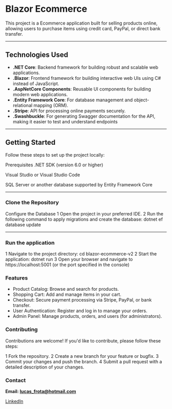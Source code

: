 # Blazor Ecommerce

This project is a Ecommerce application built for selling products online, allowing users to purchase items using credit card, PayPal, or direct bank transfer.

---

## Technologies Used

- **.NET Core**: Backend framework for building robust and scalable web applications.
- **.Blazor**: Frontend framework for building interactive web UIs using C# instead of JavaScript.
- **.AspNetCore Components**: Reusable UI components for building modern web applications.
- **.Entity Framework Core**: For database management and object-relational mapping (ORM).
- **.Stripe**: API for processing online payments securely.
- **.Swashbuckle**: For generating Swagger documentation for the API, making it easier to test and understand endpoints

---

## Getting Started

Follow these steps to set up the project locally:

Prerequisites
.NET SDK (version 6.0 or higher)

Visual Studio or Visual Studio Code

SQL Server or another database supported by Entity Framework Core

---

### Clone the Repository

Configure the Database
1 Open the project in your preferred IDE.
2 Run the following command to apply migrations and create the database:
    dotnet ef database update

---


### Run the application

1 Navigate to the project directory:
    cd blazor-ecommerce-v2
2 Start the application:
    dotnet run
3 Open your browser and navigate to https://localhost:5001 (or the port specified in the console)

### Features

- Product Catalog: Browse and search for products.
- Shopping Cart: Add and manage items in your cart.
- Checkout: Secure payment processing via Stripe, PayPal, or bank transfer.
- User Authentication: Register and log in to manage your orders.
- Admin Panel: Manage products, orders, and users (for administrators).

### Contributing
Contributions are welcome! If you'd like to contribute, please follow these steps:

1 Fork the repository.
2 Create a new branch for your feature or bugfix.
3 Commit your changes and push the branch.
4 Submit a pull request with a detailed description of your changes.
    
### Contact
**Email: lucas_frota@hotmail.com**

[LinkedIn](https://www.linkedin.com/in/lucas-dias-frota-9020b2126/)



```
